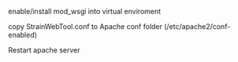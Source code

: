 enable/install mod_wsgi into virtual enviroment

copy StrainWebTool.conf to Apache conf folder (/etc/apache2/conf-enabled)

Restart apache server
